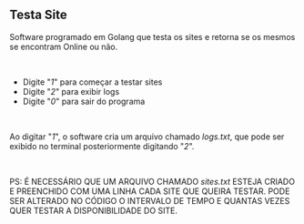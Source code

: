 ## Testa Site
<p>Software programado em Golang que testa os sites e retorna se os mesmos se encontram Online ou não.</p>
<br>
<ul>
  <li>Digite "<em>1</em>" para começar a testar sites</li>
  <li>Digite "<em>2</em>" para exibir logs</li>
  <li>Digite "<em>0</em>" para sair do programa</li>
</ul>
<br>
  <p>Ao digitar "<em>1</em>", o software cria um arquivo chamado <em>logs.txt</em>, que pode ser exibido no terminal posteriormente digitando "<em>2</em>".</p>
<br>
<p>
  <bold>
    PS: É NECESSÁRIO QUE UM ARQUIVO CHAMADO <em>sites.txt</em> ESTEJA CRIADO E PREENCHIDO COM UMA LINHA CADA SITE QUE QUEIRA TESTAR. PODE SER ALTERADO NO CÓDIGO O INTERVALO DE TEMPO E QUANTAS VEZES QUER TESTAR A DISPONIBILIDADE DO SITE.
  </bold>
</p>
